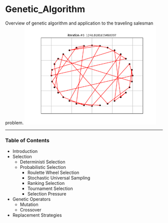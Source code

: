 # Genetic_Algorithm
Overview of genetic algorithm and application to the traveling salesman problem.
<img src="images/ga_64x48.gif" width="420">
***
### Table of Contents
 * Introduction
 * Selection
   * Deterministi Selection
   * Probabilistic Selection
     * Roulette Wheel Selection
     * Stochastic Universal Sampling
     * Ranking Selection
     * Tournament Selection
     * Selection Pressure
 * Genetic Operators
   * Mutation
   * Crossover
 * Replacement Strategies
